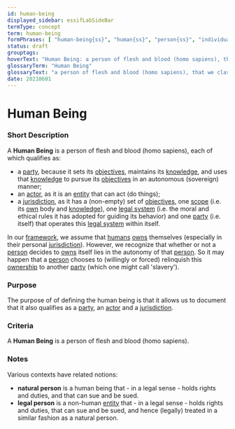 ```yaml
---
id: human-being
displayed_sidebar: essifLabSideBar
termType: concept
term: human-being
formPhrases: [ "human-being{ss}", "human{ss}", "person{ss}", "individual{ss}", "people" ]
status: draft
grouptags:
hoverText: "Human Being: a person of flesh and blood (homo sapiens), that we classify both as a Party, an Actor, and a Jurisdiction."
glossaryTerm: "Human Being"
glossaryText: "a person of flesh and blood (homo sapiens), that we classify both as a [party](@),an [actor](@), and a [jurisdiction](@)."
date: 20210601
---
```


# Human Being

### Short Description

A **Human Being** is a person of flesh and blood (homo sapiens), each of which qualifies as:
- a [party](@), because it sets its [objectives](@), maintains its [knowledge](@), and uses that [knowledge](@) to pursue its [objectives](@) in an autonomous (sovereign) manner;
- an [actor](@), as it is an [entity](@) that can act (do things);
- a [jurisdiction](@), as it has a (non-empty) set of [objectives](@), one [scope](@) (i.e. its [own](ownership@) body and [knowledge](@)), one [legal system](@) (i.e. the moral and ethical rules it has adopted for guiding its behavior) and one [party](@) (i.e. itself) that operates this [legal system](@) within itself.

In our [framework](@), we assume that [humans](human-being@) [owns](@) themselves (especially in their personal [jurisdiction](@)). However, we recognize that whether or not a [person](human-being@) decides to [owns](@) itself lies in the autonomy of that [person](human-being@). So it may happen that a [person](human-being@) chooses to (willingly or forced) relinquish this [ownership](@) to another [party](@) (which one might call 'slavery').

### Purpose

The purpose of of defining the human being is that it allows us to document that it also qualifies as a [party](@), an [actor](@) and a [jurisdiction](@).

### Criteria

A **Human Being** is a person of flesh and blood (homo sapiens).

### Notes

Various contexts have related notions:
- **natural person** is a human being that - in a legal sense - holds rights and duties, and that can sue and be sued.
- **legal person** is a non-human [entity](@) that - in a legal sense - holds rights and duties, that can sue and be sued, and hence (legally) treated in a similar fashion as a natural person.
